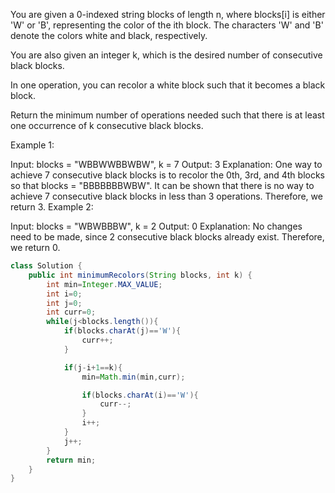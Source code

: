 You are given a 0-indexed string blocks of length n, where blocks[i] is either 'W' or 'B', representing the color of the ith block. The characters 'W' and 'B' denote the colors white and black, respectively.

You are also given an integer k, which is the desired number of consecutive black blocks.

In one operation, you can recolor a white block such that it becomes a black block.

Return the minimum number of operations needed such that there is at least one occurrence of k consecutive black blocks.

 

Example 1:

Input: blocks = "WBBWWBBWBW", k = 7
Output: 3
Explanation:
One way to achieve 7 consecutive black blocks is to recolor the 0th, 3rd, and 4th blocks
so that blocks = "BBBBBBBWBW". 
It can be shown that there is no way to achieve 7 consecutive black blocks in less than 3 operations.
Therefore, we return 3.
Example 2:

Input: blocks = "WBWBBBW", k = 2
Output: 0
Explanation:
No changes need to be made, since 2 consecutive black blocks already exist.
Therefore, we return 0.

```java
class Solution {
    public int minimumRecolors(String blocks, int k) {
        int min=Integer.MAX_VALUE;
        int i=0;
        int j=0;
        int curr=0;
        while(j<blocks.length()){
            if(blocks.charAt(j)=='W'){
                curr++;
            }

            if(j-i+1==k){
                min=Math.min(min,curr);

                if(blocks.charAt(i)=='W'){
                    curr--;
                }
                i++;
            }
            j++;
        }
        return min;
    }
}
```
